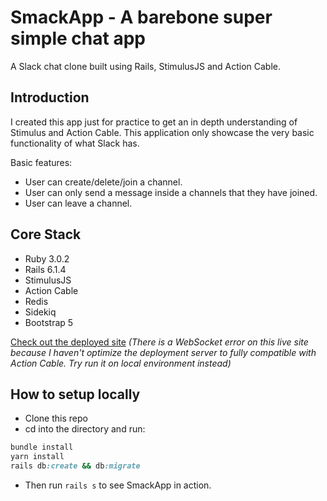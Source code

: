 # SmackApp - A barebone super simple chat app

A Slack chat clone built using Rails, StimulusJS and Action Cable.

## Introduction
I created this app just for practice to get an in depth understanding of Stimulus and Action Cable. This application only showcase the very basic functionality of what Slack has.

Basic features:
* User can create/delete/join a channel.
* User can only send a message inside a channels that they have joined.
* User can leave a channel.
## Core Stack

- Ruby 3.0.2
- Rails 6.1.4
- StimulusJS
- Action Cable
- Redis
- Sidekiq
- Bootstrap 5


[Check out the deployed site](http://smackapp.alvindcaesar.com)
*(There is a WebSocket error on this live site because I haven't optimize the deployment server to fully compatible with Action Cable. Try run it on local environment instead)*

## How to setup locally

- Clone this repo
- cd into the directory and run:

```rb
bundle install 
yarn install
rails db:create && db:migrate
```

- Then run <code>rails s</code> to see SmackApp in action.
